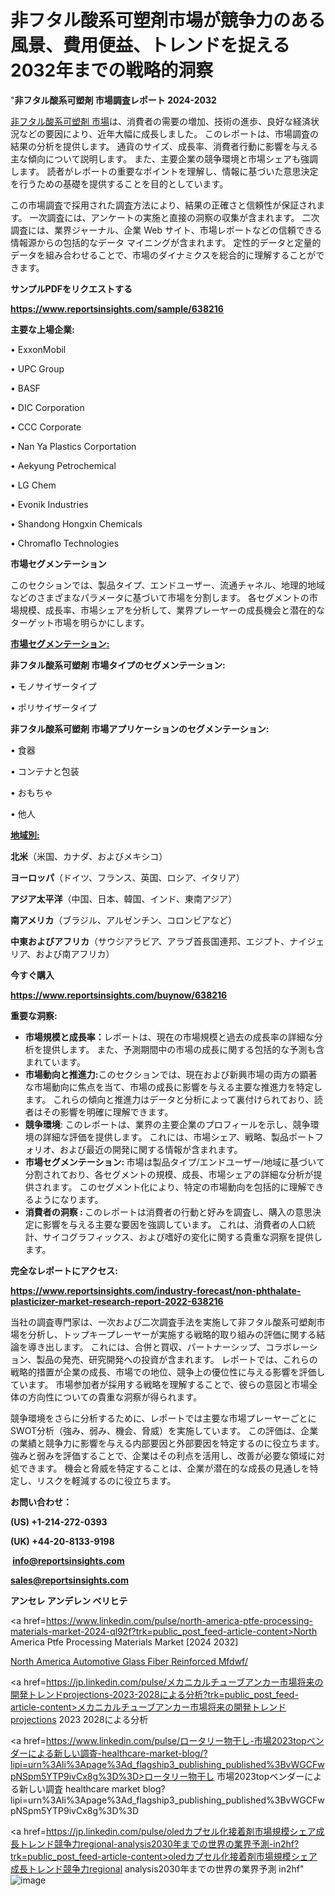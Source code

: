 # 非フタル酸系可塑剤市場が競争力のある風景、費用便益、トレンドを捉える2032年までの戦略的洞察

"<strong>非フタル酸系可塑剤 市場調査レポート 2024-2032</strong>

<a href=https://www.reportsinsights.com/sample/638216>非フタル酸系可塑剤 市場</a>は、消費者の需要の増加、技術の進歩、良好な経済状況などの要因により、近年大幅に成長しました。 このレポートは、市場調査の結果の分析を提供します。 通貨のサイズ、成長率、消費者行動に影響を与える主な傾向について説明します。 また、主要企業の競争環境と市場シェアも強調します。 読者がレポートの重要なポイントを理解し、情報に基づいた意思決定を行うための基礎を提供することを目的としています。

この市場調査で採用された調査方法により、結果の正確さと信頼性が保証されます。 一次調査には、アンケートの実施と直接の洞察の収集が含まれます。 二次調査には、業界ジャーナル、企業 Web サイト、市場レポートなどの信頼できる情報源からの包括的なデータ マイニングが含まれます。 定性的データと定量的データを組み合わせることで、市場のダイナミクスを総合的に理解することができます。

<strong><b>サンプルPDFをリクエストする</b></strong>

<a href=https://www.reportsinsights.com/sample/638216><strong><u>https://www.reportsinsights.com/sample/638216</u></strong></a>

<strong>主要な上場企業:</strong>

• ExxonMobil

• UPC Group

• BASF

• DIC Corporation

• CCC Corporate

• Nan Ya Plastics Corportation

• Aekyung Petrochemical

• LG Chem

• Evonik Industries

• Shandong Hongxin Chemicals

• Chromaflo Technologies

<strong>市場セグメンテーション</strong>

このセクションでは、製品タイプ、エンドユーザー、流通チャネル、地理的地域などのさまざまなパラメータに基づいて市場を分割します。 各セグメントの市場規模、成長率、市場シェアを分析して、業界プレーヤーの成長機会と潜在的なターゲット市場を明らかにします。

<strong><u>市場セグメンテーション</u></strong><strong><u>:</u></strong>

<strong>非フタル酸系可塑剤 市場タイプのセグメンテーション:</strong>

• モノサイザータイプ

• ポリサイザータイプ

<strong>非フタル酸系可塑剤 市場アプリケーションのセグメンテーション:</strong>

• 食器

• コンテナと包装

• おもちゃ

• 他人

<strong><u>地域別</u></strong><strong><u>:</u></strong>

<strong>北米</strong>（米国、カナダ、およびメキシコ）

<strong>ヨーロッパ</strong>（ドイツ、フランス、英国、ロシア、イタリア）

<strong>アジア太平洋</strong>（中国、日本、韓国、インド、東南アジア）

<strong>南アメリカ</strong>（ブラジル、アルゼンチン、コロンビアなど）

<strong>中東およびアフリカ</strong>（サウジアラビア、アラブ首長国連邦、エジプト、ナイジェリア、および南アフリカ）

<strong>今すぐ購入</strong>

<a href=https://www.reportsinsights.com/buynow/638216><strong><u>https://www.reportsinsights.com/buynow/638216</u></strong></a>

<strong>重要な洞察:</strong>
<ul>
  <li><strong>市場規模と成長率：</strong>レポートは、現在の市場規模と過去の成長率の詳細な分析を提供します。 また、予測期間中の市場の成長に関する包括的な予測も含まれています。</li>
  <li><strong>市場動向と推進力:</strong>このセクションでは、現在および新興市場の両方の顕著な市場動向に焦点を当て、市場の成長に影響を与える主要な推進力を特定します。 これらの傾向と推進力はデータと分析によって裏付けられており、読者はその影響を明確に理解できます。</li>
  <li><strong>競争環境</strong>: このレポートは、業界の主要企業のプロフィールを示し、競争環境の詳細な評価を提供します。 これには、市場シェア、戦略、製品ポートフォリオ、および最近の開発に関する情報が含まれます。</li>
  <li><strong>市場セグメンテーション: </strong>市場は製品タイプ/エンドユーザー/地域に基づいて分割されており、各セグメントの規模、成長、市場シェアの詳細な分析が提供されます。 このセグメント化により、特定の市場動向を包括的に理解できるようになります。</li>
  <li><strong>消費者の洞察 : </strong>このレポートは消費者の行動と好みを調査し、購入の意思決定に影響を与える主要な要因を強調しています。 これは、消費者の人口統計、サイコグラフィックス、および嗜好の変化に関する貴重な洞察を提供します。</li>
</ul>
<strong>完全なレポートにアクセス:</strong>

<a href=https://www.reportsinsights.com/industry-forecast/non-phthalate-plasticizer-market-research-report-2022-638216><strong><u><b>https://www.reportsinsights.com/industry-forecast/non-phthalate-plasticizer-market-research-report-2022-638216</b></u></strong></a>

当社の調査専門家は、一次および二次調査手法を実施して非フタル酸系可塑剤市場を分析し、トップキープレーヤーが実施する戦略的取り組みの評価に関する結論を導き出します。 これには、合併と買収、パートナーシップ、コラボレーション、製品の発売、研究開発への投資が含まれます。 レポートでは、これらの戦略的措置が企業の成長、市場での地位、競争上の優位性に与える影響を評価しています。 市場参加者が採用する戦略を理解することで、彼らの意図と市場全体の方向性についての貴重な洞察が得られます。

競争環境をさらに分析するために、レポートでは主要な市場プレーヤーごとにSWOT分析（強み、弱み、機会、脅威）を実施しています。 この評価は、企業の業績と競争力に影響を与える内部要因と外部要因を特定するのに役立ちます。 強みと弱みを評価することで、企業はその利点を活用し、改善が必要な領域に対処できます。 機会と脅威を特定することは、企業が潜在的な成長の見通しを特定し、リスクを軽減するのに役立ちます。

<strong>お問い合わせ：</strong>

<strong>(US) +1-214-272-0393</strong>

<strong>(UK) +44-20-8133-9198</strong>

<strong> </strong><a href=info@reportsinsights.com><strong><u>info@reportsinsights.com</u></strong></a>

<a href=sales@reportsinsights.com><strong><u>sales@reportsinsights.com</u></strong></a>

<strong>アンセレ アンデレン ベリヒテ</strong>

<a href=https://www.linkedin.com/pulse/north-america-ptfe-processing-materials-market-2024-ql92f?trk=public_post_feed-article-content>North America Ptfe Processing Materials Market [2024 2032]</a>

<a href=https://www.linkedin.com/pulse/north-america-automotive-glass-fiber-reinforced-mfdwf/>North America Automotive Glass Fiber Reinforced Mfdwf/</a>

<a href=https://jp.linkedin.com/pulse/メカニカルチューブアンカー市場将来の開発トレンドprojections-2023-2028による分析?trk=public_post_feed-article-content>メカニカルチューブアンカー市場将来の開発トレンドprojections 2023 2028による分析</a>

<a href=https://www.linkedin.com/pulse/ロータリー物干し-市場2023topベンダーによる新しい調査-healthcare-market-blog/?lipi=urn%3Ali%3Apage%3Ad_flagship3_publishing_published%3BvWGCFwpNSpm5YTP9ivCx8g%3D%3D>ロータリー物干し 市場2023topベンダーによる新しい調査 healthcare market blog?lipi=urn%3Ali%3Apage%3Ad_flagship3_publishing_published%3BvWGCFwpNSpm5YTP9ivCx8g%3D%3D</a>

<a href=https://jp.linkedin.com/pulse/oledカプセル化接着剤市場規模シェア成長トレンド競争力regional-analysis2030年までの世界の業界予測-in2hf?trk=public_post_feed-article-content>oledカプセル化接着剤市場規模シェア成長トレンド競争力regional analysis2030年までの世界の業界予測 in2hf</a>"
![image](https://github.com/gayatrid12/RIgrowth/assets/158473851/4c44cbe8-89ae-48db-915f-c6b70d636cab)

